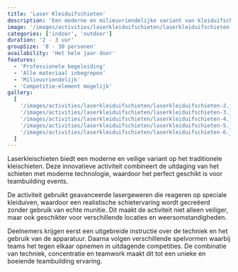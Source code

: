 ```yaml
---
title: 'Laser Kleiduifschieten'
description: 'Een moderne en milieuvriendelijke variant van kleiduifschieten.'
image: '/images/activities/laserkleiduifschieten/laserkleiduifschieten-1.jpg'
categories: ['indoor', 'outdoor']
duration: '2 - 3 uur'
groupSize: '8 - 30 personen'
availability: 'Het hele jaar door'
features:
  - 'Professionele begeleiding'
  - 'Alle materiaal inbegrepen'
  - 'Milieuvriendelijk'
  - 'Competitie-element mogelijk'
gallery:
  [
    '/images/activities/laserkleiduifschieten/laserkleiduifschieten-2.jpg',
    '/images/activities/laserkleiduifschieten/laserkleiduifschieten-3.jpg',
    '/images/activities/laserkleiduifschieten/laserkleiduifschieten-4.jpg',
    '/images/activities/laserkleiduifschieten/laserkleiduifschieten-5.jpg',
    '/images/activities/laserkleiduifschieten/laserkleiduifschieten-6.jpg',
  ]
---
```


Laserkleischieten biedt een moderne en veilige variant op het traditionele kleischieten. Deze innovatieve activiteit combineert de uitdaging van het schieten met moderne technologie, waardoor het perfect geschikt is voor teambuilding events.

De activiteit gebruikt geavanceerde lasergeweren die reageren op speciale kleiduiven, waardoor een realistische schietervaring wordt gecreëerd zonder gebruik van echte munitie. Dit maakt de activiteit niet alleen veiliger, maar ook geschikter voor verschillende locaties en weersomstandigheden.

Deelnemers krijgen eerst een uitgebreide instructie over de techniek en het gebruik van de apparatuur. Daarna volgen verschillende spelvormen waarbij teams het tegen elkaar opnemen in uitdagende competities. De combinatie van techniek, concentratie en teamwork maakt dit tot een unieke en boeiende teambuilding ervaring.
